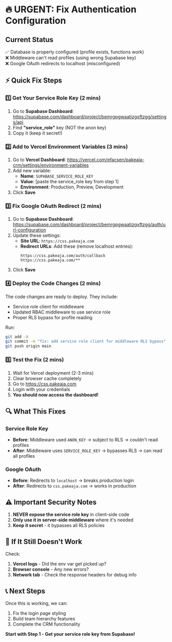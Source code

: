 # 🔥 URGENT: Fix Authentication Configuration

## Current Status
✅ Database is properly configured (profile exists, functions work)  
❌ Middleware can't read profiles (using wrong Supabase key)  
❌ Google OAuth redirects to localhost (misconfigured)

## ⚡ Quick Fix Steps

### 1️⃣ Get Your Service Role Key (2 mins)
1. Go to **Supabase Dashboard**: https://supabase.com/dashboard/project/bemrgpgwaatizgxftzgg/settings/api
2. Find **"service_role"** key (NOT the anon key)
3. Copy it (keep it secret!)

### 2️⃣ Add to Vercel Environment Variables (3 mins)
1. Go to **Vercel Dashboard**: https://vercel.com/efacsen/pakeaja-crm/settings/environment-variables
2. Add new variable:
   - **Name**: `SUPABASE_SERVICE_ROLE_KEY`
   - **Value**: [paste the service_role key from step 1]
   - **Environment**: Production, Preview, Development
3. Click **Save**

### 3️⃣ Fix Google OAuth Redirect (2 mins)
1. Go to **Supabase Dashboard**: https://supabase.com/dashboard/project/bemrgpgwaatizgxftzgg/auth/url-configuration
2. Update these settings:
   - **Site URL**: `https://css.pakeaja.com`
   - **Redirect URLs**: Add these (remove localhost entries):
     ```
     https://css.pakeaja.com/auth/callback
     https://css.pakeaja.com/**
     ```
3. Click **Save**

### 4️⃣ Deploy the Code Changes (2 mins)
The code changes are ready to deploy. They include:
- Service role client for middleware
- Updated RBAC middleware to use service role
- Proper RLS bypass for profile reading

Run:
```bash
git add -A
git commit -m "fix: add service role client for middleware RLS bypass"
git push origin main
```

### 5️⃣ Test the Fix (2 mins)
1. Wait for Vercel deployment (2-3 mins)
2. Clear browser cache completely
3. Go to https://css.pakeaja.com
4. Login with your credentials
5. **You should now access the dashboard!**

## 🔍 What This Fixes

### Service Role Key
- **Before**: Middleware used `ANON_KEY` → subject to RLS → couldn't read profiles
- **After**: Middleware uses `SERVICE_ROLE_KEY` → bypasses RLS → can read all profiles

### Google OAuth
- **Before**: Redirects to `localhost` → breaks production login
- **After**: Redirects to `css.pakeaja.com` → works in production

## ⚠️ Important Security Notes

1. **NEVER expose the service role key** in client-side code
2. **Only use it in server-side middleware** where it's needed
3. **Keep it secret** - it bypasses all RLS policies

## 🚨 If It Still Doesn't Work

Check:
1. **Vercel logs** - Did the env var get picked up?
2. **Browser console** - Any new errors?
3. **Network tab** - Check the response headers for debug info

## 📞 Next Steps

Once this is working, we can:
1. Fix the login page styling
2. Build team hierarchy features
3. Complete the CRM functionality

**Start with Step 1 - Get your service role key from Supabase!**
